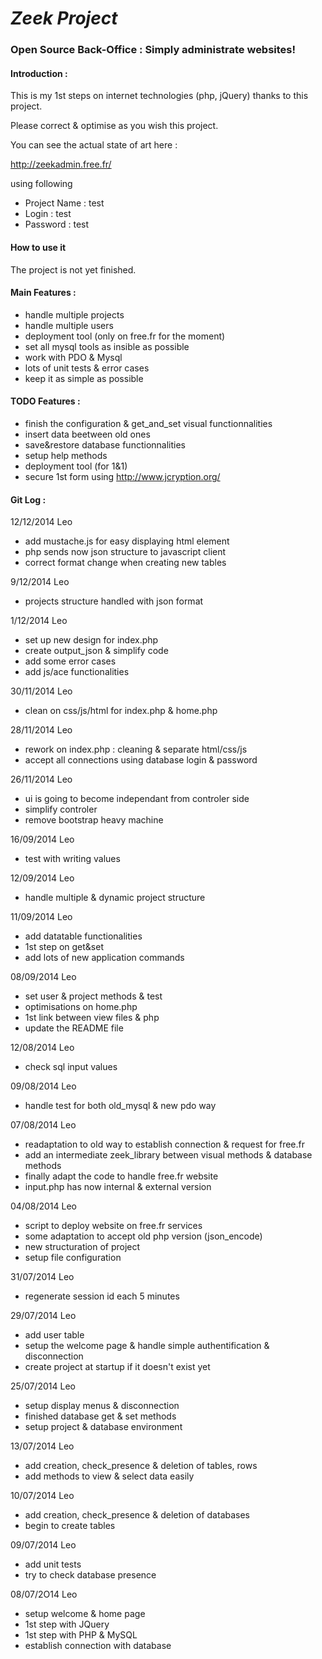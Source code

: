 # *Zeek Project*
### Open Source Back-Office : Simply administrate websites!

#### Introduction :

This is my 1st steps on internet technologies (php, jQuery) thanks to
this project.

Please correct & optimise as you wish this project.

You can see the actual state of art here :

http://zeekadmin.free.fr/

using following

 - Project Name : test
 - Login : test
 - Password : test

#### How to use it

The project is not yet finished.

#### Main Features :
 - handle multiple projects
 - handle multiple users
 - deployment tool (only on free.fr for the moment)
 - set all mysql tools as insible as possible
 - work with PDO & Mysql
 - lots of unit tests & error cases
 - keep it as simple as possible

#### TODO Features :
 - finish the configuration & get_and_set visual functionnalities
 - insert data beetween old ones
 - save&restore database functionnalities
 - setup help methods
 - deployment tool (for 1&1)
 - secure 1st form using http://www.jcryption.org/

#### Git Log :
12/12/2014 Leo
 * add mustache.js for easy displaying html element
 * php sends now json structure to javascript client
 * correct format change when creating new tables

9/12/2014 Leo
 * projects structure handled with json format

1/12/2014 Leo
 * set up new design for index.php
 * create output_json & simplify code
 * add some error cases
 * add js/ace functionalities

30/11/2014 Leo
 * clean on css/js/html for index.php & home.php

28/11/2014 Leo
 * rework on index.php : cleaning & separate html/css/js
 * accept all connections using database login & password

26/11/2014 Leo
 * ui is going to become independant from controler side
 * simplify controler
 * remove bootstrap heavy machine

16/09/2014 Leo
 * test with writing values

12/09/2014 Leo
 * handle multiple & dynamic project structure

11/09/2014 Leo
 * add datatable functionalities
 * 1st step on get&set
 * add lots of new application commands

08/09/2014 Leo
 * set user & project methods & test
 * optimisations on home.php
 * 1st link between view files & php
 * update the README file

12/08/2014 Leo
 * check sql input values

09/08/2014 Leo
 * handle test for both old_mysql & new pdo way

07/08/2014 Leo
 * readaptation to old way to establish connection & request for free.fr
 * add an intermediate zeek_library between visual methods & database methods
 * finally adapt the code to handle free.fr website
 * input.php has now internal & external version

04/08/2014 Leo
 * script to deploy website on free.fr services
 * some adaptation to accept old php version (json_encode)
 * new structuration of project
 * setup file configuration

31/07/2014 Leo
 * regenerate session id each 5 minutes

29/07/2014 Leo
 * add user table
 * setup the welcome page & handle simple authentification & disconnection
 * create project at startup if it doesn't exist yet

25/07/2014 Leo
 * setup display menus & disconnection
 * finished database get & set methods
 * setup project & database environment

13/07/2014 Leo
 * add creation, check_presence & deletion of tables, rows
 * add methods to view & select data easily

10/07/2014 Leo
 * add creation, check_presence & deletion of databases
 * begin to create tables

09/07/2014 Leo
 * add unit tests
 * try to check database presence

08/07/2O14 Leo
 * setup welcome & home page
 * 1st step with JQuery
 * 1st step with PHP & MySQL
 * establish connection with database
